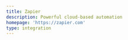 ```yaml
---
title: Zapier
description: Powerful cloud-based automation
homepage: 'https://zapier.com'
type: integration
---
```

